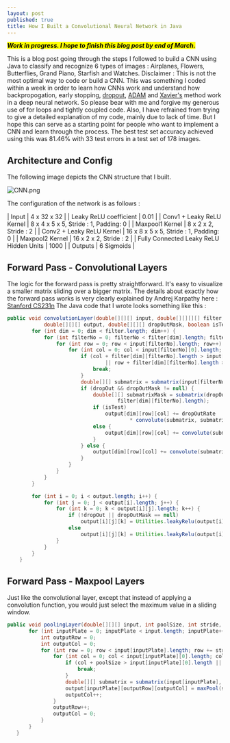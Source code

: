 ```yaml
---
layout: post
published: true
title: How I Built a Convolutional Neural Network in Java
---
```

**_<mark>Work in progress. I hope to finish this blog post by end of March.</mark>_**

This is a blog post going through the steps I followed to build a CNN using Java to classify and recognize 6 types of images : Airplanes, Flowers, Butterflies, Grand Piano, Starfish and Watches. Disclaimer : This is not the most optimal way to code or build a CNN. This was something I coded within a week in order to learn how CNNs work and understand how backpropogation, early stopping, [dropout](https://www.cs.toronto.edu/~hinton/absps/JMLRdropout.pdf), [ADAM](https://arxiv.org/pdf/1412.6980.pdf) and [Xavier's](http://deepdish.io/2015/02/24/network-initialization/) method work in a deep neural network. So please bear with me and forgive my generous use of for loops and tightly coupled code. Also, I have refrained from trying to give a detailed explanation of my code, mainly due to lack of time. But I hope this can serve as a starting point for people who want to implement a CNN and learn through the process.
The best test set accuracy achieved using this was 81.46% with 33 test errors in a test set of 178 images.

## Architecture and Config
The following image depicts the CNN structure that I built.  

![CNN.png]({{site.baseurl}}/img/CNN.png)  

The configuration of the network is as follows :  

| Input | 4 x 32 x 32 |
| Leaky ReLU coefficient | 0.01 |
| Conv1 + Leaky ReLU Kernel | 8 x 4 x 5 x 5, Stride : 1, Padding: 0 |
| Maxpool1 Kernel | 8 x 2 x 2, Stride : 2 |
| Conv2 + Leaky ReLU Kernel | 16 x 8 x 5 x 5, Stride : 1, Padding: 0 |
| Maxpool2 Kernel | 16 x 2 x 2, Stride : 2 |
| Fully Connected Leaky ReLU Hidden Units | 1000 |
| Outputs | 6 Sigmoids |

## Forward Pass - Convolutional Layers
The logic for the forward pass is pretty straightforward. It's easy to visualize a smaller matrix sliding over a bigger matrix. The details about exactly how the forward pass works is very clearly explained by Andrej Karpathy here : [Stanford CS231n](http://cs231n.github.io/convolutional-networks/)
The Java code that I wrote looks something like this : 

```java
public void convolutionLayer(double[][][] input, double[][][][] filter, double[] bias, int stride,
			double[][][] output, double[][][] dropOutMask, boolean isTest) {
		for (int dim = 0; dim < filter.length; dim++) {
			for (int filterNo = 0; filterNo < filter[dim].length; filterNo++) {
				for (int row = 0; row < input[filterNo].length; row++) {
					for (int col = 0; col < input[filterNo][0].length; col++) {
						if (col + filter[dim][filterNo].length > input[filterNo][0].length
								|| row + filter[dim][filterNo].length > input[filterNo].length) {
							break;
						}
						double[][] submatrix = submatrix(input[filterNo], row, col, filter[dim][filterNo].length);
						if (dropOut && dropOutMask != null) {
							double[][] submatrixMask = submatrix(dropOutMask[filterNo], row, col,
									filter[dim][filterNo].length);
							if (isTest)
								output[dim][row][col] += dropOutRate
										* convolute(submatrix, submatrixMask, filter[dim][filterNo]);
							else {
								output[dim][row][col] += convolute(submatrix, submatrixMask, filter[dim][filterNo]);
							}
						} else {
							output[dim][row][col] += convolute(submatrix, filter[dim][filterNo]);
						}
					}
				}
			}
		}

		for (int i = 0; i < output.length; i++) {
			for (int j = 0; j < output[i].length; j++) {
				for (int k = 0; k < output[i][j].length; k++) {
					if (!dropOut || dropOutMask == null)
						output[i][j][k] = Utilities.leakyRelu(output[i][j][k] + biasInitialValue * bias[i]);
					else
						output[i][j][k] = Utilities.leakyRelu(output[i][j][k] + biasInitialValue * bias[i]);
				}
			}
		}
	}
 ```
 
 
 ## Forward Pass - Maxpool Layers
 Just like the convolutional layer, except that instead of applying a convolution function, you would just select the maximum value in a sliding window.
 
 ```java
 public void poolingLayer(double[][][] input, int poolSize, int stride, double[][][] output) {
		for (int inputPlate = 0; inputPlate < input.length; inputPlate++) {
			int outputRow = 0;
			int outputCol = 0;
			for (int row = 0; row < input[inputPlate].length; row += stride) {
				for (int col = 0; col < input[inputPlate][0].length; col += stride) {
					if (col + poolSize > input[inputPlate][0].length || row + poolSize > input[inputPlate].length) {
						break;
					}
					double[][] submatrix = submatrix(input[inputPlate], row, col, poolSize);
					output[inputPlate][outputRow][outputCol] = maxPool(submatrix);
					outputCol++;
				}
				outputRow++;
				outputCol = 0;
			}
		}
	}
```

